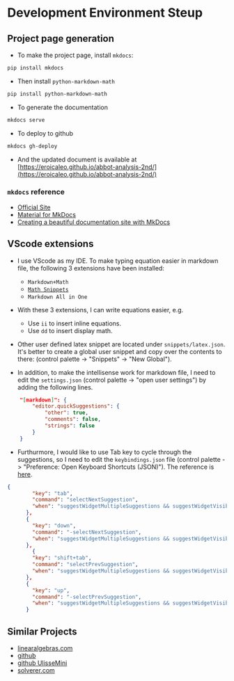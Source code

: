 # Development Environment Steup

## Project page generation

* To make the project page, install `mkdocs`:

```sh
pip install mkdocs
```

* Then install `python-markdown-math`

```sh
pip install python-markdown-math
```

* To generate the documentation

```sh
mkdocs serve
```

* To deploy to github

```sh
mkdocs gh-deploy
```

* And the updated document is available at [https://eroicaleo.github.io/abbot-analysis-2nd/](https://eroicaleo.github.io/abbot-analysis-2nd/)

### `mkdocs` reference

* [Official Site](https://www.mkdocs.org)
* [Material for MkDocs](https://squidfunk.github.io/mkdocs-material/)
* [Creating a beautiful documentation site with MkDocs](https://www.blimped.nl/creating-a-beautiful-documentation-site-with-mkdocs/)

## VScode extensions

* I use VScode as my IDE. To make typing equation easier in markdown file, the following 3 extensions have been installed:
    * `Markdown+Math`
    * [`Math Snippets`](https://github.com/thomanq/math-snippets/blob/master/snippets/snippets.json)
    * `Markdown All in One`

* With these 3 extensions, I can write equations easier, e.g.
    * Use `ii` to insert inline equations.
    * Use `dd` to insert display math.

* Other user defined latex snippet are located under `snippets/latex.json`. It's better to create a global user snippet and copy over the contents to there: (control palette -> "Snippets" -> "New Global").

* In addition, to make the intellisense work for markdown file, I need to edit the `settings.json`
  (control palette -> "open user settings") by adding the following lines.

```json
    "[markdown]": {
        "editor.quickSuggestions": {
            "other": true,
            "comments": false,
            "strings": false
        }
    }
```

* Furthurmore, I would like to use Tab key to cycle through the suggestions, so I need to edit the `keybindings.json` file (control palette -> "Preference: Open Keyboard Shortcuts (JSON)"). The reference is [here](https://stackoverflow.com/questions/48097507/visual-studio-code-use-tab-instead-of-arrow-keys-to-select-intellisense-sugge).

```json
{
        "key": "tab",
        "command": "selectNextSuggestion",
        "when": "suggestWidgetMultipleSuggestions && suggestWidgetVisible && textInputFocus"
      },
      {
        "key": "down",
        "command": "-selectNextSuggestion",
        "when": "suggestWidgetMultipleSuggestions && suggestWidgetVisible && textInputFocus"
      },
        {
        "key": "shift+tab",
        "command": "selectPrevSuggestion",
        "when": "suggestWidgetMultipleSuggestions && suggestWidgetVisible && textInputFocus"
      },
      {
        "key": "up",
        "command": "-selectPrevSuggestion",
        "when": "suggestWidgetMultipleSuggestions && suggestWidgetVisible && textInputFocus"
      }
```

## Similar Projects

* [linearalgebras.com](https://linearalgebras.com/solution-understanding-analysis.html)
* [github](https://github.com/mikinty/Understanding-Analysis-Abbott-Solutions)
* [github UlisseMini](https://github.com/UlisseMini/understanding-analysis-solutions)
* [solverer.com](https://solverer.com/library/stephen_abbott/understanding_analysis)